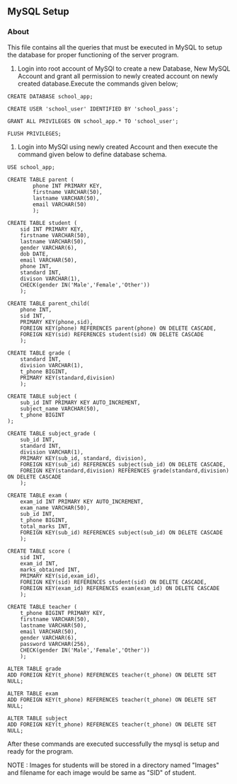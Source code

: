 ## MySQL Setup

### About
This file contains all the queries that must be executed in MySQL to setup the database for proper functioning of the server program.

1. Login into root account of MySQl to create a new Database, New MySQL Account and grant all permission to newly created account on newly created database.Execute the commands given below;
```
CREATE DATABASE school_app;

CREATE USER 'school_user' IDENTIFIED BY 'school_pass';

GRANT ALL PRIVILEGES ON school_app.* TO 'school_user';

FLUSH PRIVILEGES;
```

1. Login into MySQl using newly created Account and then execute the command given below to define database schema.
```
USE school_app;

CREATE TABLE parent (
		phone INT PRIMARY KEY,
		firstname VARCHAR(50),
		lastname VARCHAR(50),
		email VARCHAR(50)
		);

CREATE TABLE student (
	sid INT PRIMARY KEY,
	firstname VARCHAR(50),
	lastname VARCHAR(50),
	gender VARCHAR(6),
	dob DATE,
	email VARCHAR(50),
	phone INT,
	standard INT,
	divison VARCHAR(1),
	CHECK(gender IN('Male','Female','Other'))
	);

CREATE TABLE parent_child(
	phone INT,
	sid INT,
	PRIMARY KEY(phone,sid),
	FOREIGN KEY(phone) REFERENCES parent(phone) ON DELETE CASCADE,
	FOREIGN KEY(sid) REFERENCES student(sid) ON DELETE CASCADE
	);

CREATE TABLE grade (
	standard INT,
	division VARCHAR(1),
	t_phone BIGINT,
	PRIMARY KEY(standard,division)
	);

CREATE TABLE subject (
	sub_id INT PRIMARY KEY AUTO_INCREMENT,
	subject_name VARCHAR(50),
	t_phone BIGINT
);

CREATE TABLE subject_grade (
	sub_id INT,
	standard INT,
	division VARCHAR(1),
	PRIMARY KEY(sub_id, standard, division),
	FOREIGN KEY(sub_id) REFERENCES subject(sub_id) ON DELETE CASCADE,
	FOREIGN KEY(standard,division) REFERENCES grade(standard,division) ON DELETE CASCADE
	);

CREATE TABLE exam (
	exam_id INT PRIMARY KEY AUTO_INCREMENT,
	exam_name VARCHAR(50),
	sub_id INT,
	t_phone BIGINT,
	total_marks INT,
	FOREIGN KEY(sub_id) REFERENCES subject(sub_id) ON DELETE CASCADE
	);

CREATE TABLE score (
	sid INT,
	exam_id INT,
	marks_obtained INT,
	PRIMARY KEY(sid,exam_id),
	FOREIGN KEY(sid) REFERENCES student(sid) ON DELETE CASCADE,
	FOREIGN KEY(exam_id) REFERENCES exam(exam_id) ON DELETE CASCADE
	);

CREATE TABLE teacher (
	t_phone BIGINT PRIMARY KEY,
	firstname VARCHAR(50),
	lastname VARCHAR(50),
	email VARCHAR(50),
	gender VARCHAR(6),
	password VARCHAR(256),
	CHECK(gender IN('Male','Female','Other'))
	);

ALTER TABLE grade
ADD FOREIGN KEY(t_phone) REFERENCES teacher(t_phone) ON DELETE SET NULL;

ALTER TABLE exam
ADD FOREIGN KEY(t_phone) REFERENCES teacher(t_phone) ON DELETE SET NULL;

ALTER TABLE subject
ADD FOREIGN KEY(t_phone) REFERENCES teacher(t_phone) ON DELETE SET NULL;
```

After these commands are executed successfully the mysql is setup and ready for the program.

NOTE : Images for students will be stored in a directory named "Images" and filename for each image would be same as "SID" of student.